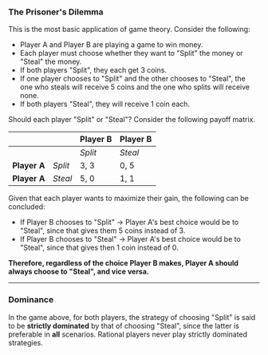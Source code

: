 ### The Prisoner's Dilemma

This is the most basic application of game theory. Consider the following:
- Player A and Player B are playing a game to win money.
- Each player must choose whether they want to "Split" the money or "Steal" the money.
- If both players "Split", they each get 3 coins.
- If one player chooses to "Split" and the other chooses to "Steal", the one who steals will receive 5 coins and the one who splits will receive none.
- If both players "Steal", they will receive 1 coin each.

Should each player "Split" or "Steal"? Consider the following payoff matrix.

|              |         | Player B | Player B |
| ------------ | ------- | -------- | -------- |
|              |         | *Split*  | *Steal*  |
| **Player A** | *Split* | 3, 3     | 0, 5     |
| **Player A** | *Steal* | 5, 0     | 1, 1     |
Given that each player wants to maximize their gain, the following can be concluded:
- If Player B chooses to "Split" -> ​Player A's best choice would be to "Steal", since that gives them 5 coins instead of 3.
- If Player B chooses to "Steal" -> Player A's best choice would be to "Steal", since that gives then 1 coin instead of 0.

**Therefore, regardless of the choice Player B makes, Player A should always choose to "Steal", and vice versa.**

---
### Dominance

In the game above, for both players, the strategy of choosing "Split" is said to be  **strictly dominated** by that of choosing "Steal", since the latter is preferable in **all** scenarios. Rational players never play strictly dominated strategies.



